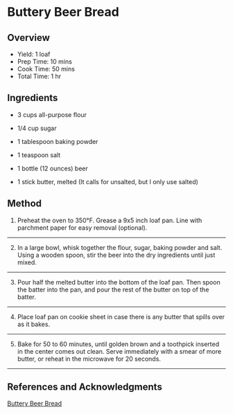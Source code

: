 # Buttery Beer Bread

## Overview

- Yield: 1 loaf
- Prep Time: 10 mins
- Cook Time: 50 mins
- Total Time: 1 hr

## Ingredients

- 3 cups all-purpose flour

- 1/4 cup sugar

- 1 tablespoon baking powder

- 1 teaspoon salt

- 1 bottle (12 ounces) beer

- 1 stick butter, melted (It calls for unsalted, but I only use salted)

## Method

1. Preheat the oven to 350°F. Grease a 9x5 inch loaf pan. Line with parchment paper for easy removal (optional).
---
2. In a large bowl, whisk together the flour, sugar, baking powder and salt. Using a wooden spoon, stir the beer into the dry ingredients until just mixed.
---
3. Pour half the melted butter into the bottom of the loaf pan. Then spoon the batter into the pan, and pour the rest of the butter on top of the batter.
---
4. Place loaf pan on cookie sheet in case there is any butter that spills over as it bakes.
---
5. Bake for 50 to 60 minutes, until golden brown and a toothpick inserted in the center comes out clean. Serve immediately with a smear of more butter, or reheat in the microwave for 20 seconds.
---

## References and Acknowledgments

[Buttery Beer Bread](http://www.thenovicechefblog.com/2012/12/buttery-beer-bread/)
